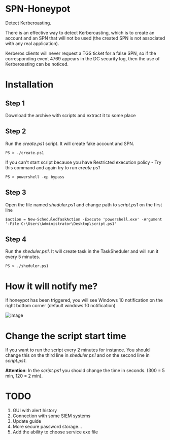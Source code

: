 # SPN-Honeypot
Detect Kerberoasting.

There is an effective way to detect Kerberoasting, which is to create an account and an SPN that will not be used (the created SPN is not associated with any real application). 

Kerberos clients will never request a TGS ticket for a false SPN, so if the corresponding event 4769 appears in the DC security log, then the use of Kerberoasting can be noticed.

# Installation
## Step 1
Download the archive with scripts and extract it to some place

## Step 2
Run the *create.ps1* script. It will create fake account and SPN.

```
PS > ./create.ps1
```

If you can't start script because you have Restricted execution policy - Try this command and again try to run *create.ps1*

```
PS > powershell -ep bypass
```

## Step 3
Open the file named *sheduler.ps1* and change path to *script.ps1* on the first line

```
$action = New-ScheduledTaskAction -Execute 'powershell.exe' -Argument '-File C:\Users\Administrator\Desktop\script.ps1'
```

## Step 4
Run the *sheduler.ps1*. It will create task in the TaskSheduler and will run it every 5 minutes.

```
PS > ./sheduler.ps1
```

# How it will notify me?
If honeypot has been triggered, you will see Windows 10 notification on the right bottom corner (default windows 10 notification)

![image](https://user-images.githubusercontent.com/66217512/157062031-3f52bc72-411f-48f2-b110-04657388b9f3.png)


# Change the script start time

If you want to run the script every 2 minutes for instance. You should change this on the third line in *sheduler.ps1* and on the second line in *script.ps1*.

**Attention**: In the *script.ps1* you should change the time in seconds. (300 = 5 min, 120 = 2 min).

# TODO


1. GUI with alert history
2. Connection with some SIEM systems
3. Update guide
4. More secure password storage...
5. Add the ability to choose service exe file
